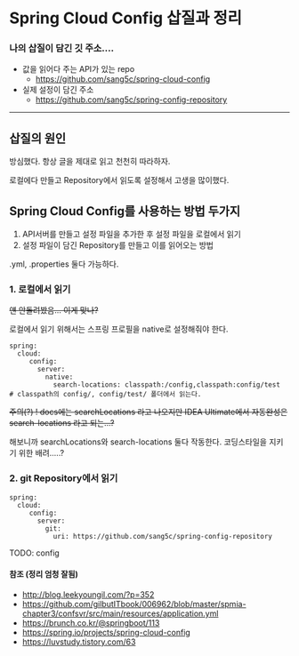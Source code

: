 # Spring Cloud Config 삽질과 정리

### 나의 삽질이 담긴 깃 주소....
- 값을 읽어다 주는 API가 있는 repo
    - https://github.com/sang5c/spring-cloud-config
- 실제 설정이 담긴 주소
    - https://github.com/sang5c/spring-config-repository

---

## 삽질의 원인
방심했다. 항상 글을 제대로 읽고 천천히 따라하자.

로컬에다 만들고 Repository에서 읽도록 설정해서 고생을 많이했다.


## Spring Cloud Config를 사용하는 방법 두가지
1. API서버를 만들고 설정 파일을 추가한 후 설정 파일을 로컬에서 읽기
2. 설정 파일이 담긴 Repository를 만들고 이를 읽어오는 방법

.yml, .properties 둘다 가능하다.


### 1. 로컬에서 읽기 
~~얜 안돌려봤음... 이게 맞나?~~

로컬에서 읽기 위해서는 스프링 프로필을 native로 설정해줘야 한다.
~~~
spring:
  cloud:
     config:
       server:
         native:
           search-locations: classpath:/config,classpath:config/test  # classpath의 config/, config/test/ 폴더에서 읽는다. 
~~~ 
~~주의(?) !
docs에는 searchLocations 라고 나오지만 IDEA Ultimate에서 자동완성은 search-locations 라고 되는...?~~

해보니까 searchLocations와 search-locations 둘다 작동한다. 코딩스타일을 지키기 위한 배려.....?

### 2. git Repository에서 읽기
~~~
spring:
  cloud:
     config:
       server:
         git:
           uri: https://github.com/sang5c/spring-config-repository
~~~


TODO: config 

#### 참조 (정리 엄청 잘됨)
- http://blog.leekyoungil.com/?p=352
- https://github.com/gilbutITbook/006962/blob/master/spmia-chapter3/confsvr/src/main/resources/application.yml
- https://brunch.co.kr/@springboot/113
- https://spring.io/projects/spring-cloud-config
- https://luvstudy.tistory.com/63
